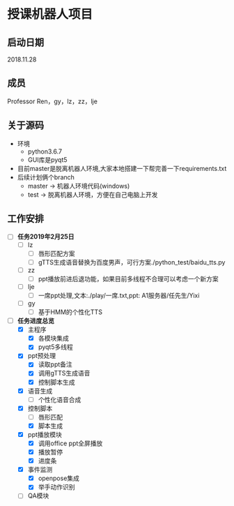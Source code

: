 # 授课机器人项目
## 启动日期
2018.11.28
## 成员
Professor Ren，gy，lz，zz，lje
## 关于源码
- 环境
    - python3.6.7
    - GUI库是pyqt5
- 目前master是脱离机器人环境,大家本地搭建一下帮完善一下requirements.txt
- 后续计划俩个branch
    - master -> 机器人环境代码(windows)
    - test -> 脱离机器人环境，方便在自己电脑上开发
## 工作安排
- [ ] **任务2019年2月25日**
    - [ ] lz
        - [ ] 唇形匹配方案
        - [ ] gTTS生成语音替换为百度男声，可行方案./python_test/baidu_tts.py
    - [ ] zz
        - [ ] ppt播放前进后退功能，如果目前多线程不合理可以考虑一个新方案
    - [ ] lje
        - [ ] 一席ppt处理,文本:./play/一席.txt,ppt: A1服务器/任先生/Yixi
    - [ ] gy
        - [ ] 基于HMM的个性化TTS
- [ ] **任务进度总览**
    - [x] 主程序
        - [x] 各模块集成
        - [x] pyqt5多线程
    - [x] ppt预处理
        - [x] 读取ppt备注
        - [x] 调用gTTS生成语音
        - [x] 控制脚本生成
    - [x] 语音生成
        - [ ] 个性化语音合成
    - [x] 控制脚本
        - [ ] 唇形匹配
        - [x] 脚本生成
    - [x] ppt播放模块
        - [x] 调用office ppt全屏播放
        - [x] 播放暂停
        - [x] 进度条 
    - [x] 事件监测
        - [x] openpose集成
        - [x] 举手动作识别  
    - [ ] QA模块  
